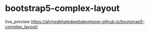 # bootstrap5-complex-layout
live_preview
https://ahmedkhaledwebdeveloper.github.io/bootstrap5-complex_layout/
